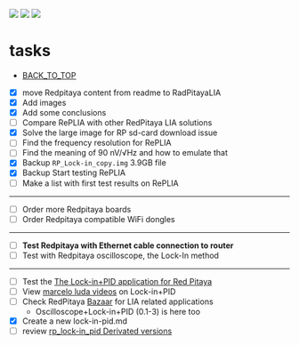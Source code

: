 [![](https://img.shields.io/badge/organization-The--101--project-blue.svg)](https://github.com/The-101-project) 
[![](https://img.shields.io/badge/remote-Lock_In_Amplifier_Review-green.svg)](https://github.com/The-101-project/LockInAmplifierReview) 
[![](https://img.shields.io/badge/local-F:\prj\electronics\Lock_In_Amplifier_Review-orange.svg)](https://github.com/soldering-channel)

# tasks

* [BACK_TO_TOP](./README.md)

- [x] move Redpitaya content from readme to RadPitayaLIA
- [x] Add images
- [x] Add some conclusions
- [ ] Compare RePLIA with other RedPitaya LIA solutions
- [x] Solve the large image for RP sd-card download issue
- [ ] Find the frequency resolution for RePLIA
- [ ] Find the meaning of 90 nV/√Hz and how to emulate that
- [x] Backup `RP_Lock-in_copy.img` 3.9GB file
- [x] Backup Start testing RePLIA
- [ ] Make a list with first test results on RePLIA
----
- [ ] Order more Redpitaya boards
- [ ] Order Redpitaya compatible WiFi dongles
----
- [ ] **Test Redpitaya with Ethernet cable connection to router**
- [ ] Test with Redpitaya oscilloscope, the Lock-In method
----
- [ ] Test the [The Lock-in+PID application for Red Pitaya](https://marceluda.github.io/rp_lock-in_pid/TheApp/instruments/instruments_01_intro/)
- [ ] View [marcelo luda videos](https://www.youtube.com/c/marceloluda/videos) on Lock-in+PID
- [ ] Check RedPitaya  [Bazaar](https://bazaar.redpitaya.com/) for LIA related applications
    - Oscilloscope+Lock-in+PID (0.1-3) is here too
- [x] Create a new lock-in-pid.md
- [ ] review [rp_lock-in_pid Derivated versions](https://marceluda.github.io/rp_lock-in_pid/Derivated/)
